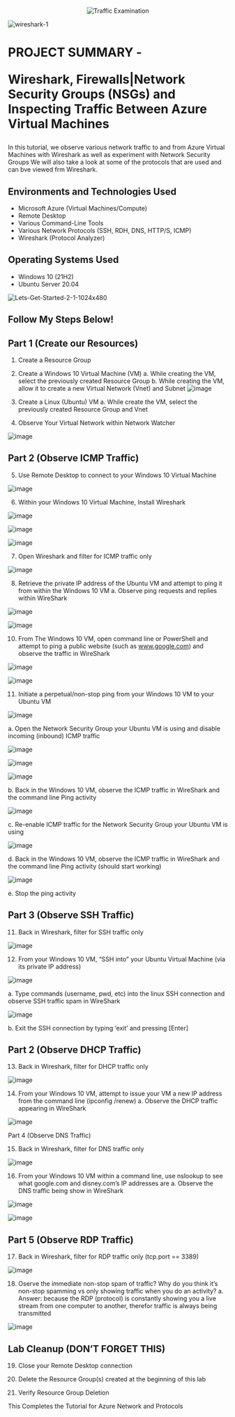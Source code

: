 <p align="center">
<img src="https://i.imgur.com/Ua7udoS.png" alt="Traffic Examination"/>
</p>


![wireshark-1](https://github.com/techwithterrence/azure-network-protocols/assets/174138674/bfbfbf05-8ed7-4eff-8332-b7a38ac6361c)




<h1> PROJECT SUMMARY -

  
  Wireshark, Firewalls|Network Security Groups (NSGs) and Inspecting Traffic Between Azure Virtual Machines</h1>
In this tutorial, we observe various network traffic to and from Azure Virtual Machines with Wireshark as well as experiment with Network Security Groups
We will also take a look at some of the protocols that are used and can bve viewed frm Wireshark. <br />



<h2>Environments and Technologies Used</h2>

- Microsoft Azure (Virtual Machines/Compute)
- Remote Desktop
- Various Command-Line Tools
- Various Network Protocols (SSH, RDH, DNS, HTTP/S, ICMP)
- Wireshark (Protocol Analyzer)

<h2>Operating Systems Used </h2>

- Windows 10 (21H2)
- Ubuntu Server 20.04



![Lets-Get-Started-2-1-1024x480](https://github.com/techwithterrence/azure-network-protocols/assets/174138674/3be048a1-0dbc-4c7d-95ff-0ab098d5f0bf)



<h2>Follow My Steps Below!</h2>


<h2>Part 1 (Create our Resources)</h2>

1.	Create a Resource Group

2.	Create a Windows 10 Virtual Machine (VM)
a.	While creating the VM, select the previously created Resource Group
b.	While creating the VM, allow it to create a new Virtual Network (Vnet) and Subnet
![image](https://github.com/techwithterrence/azure-network-protocols/assets/174138674/38ea4224-8f99-4d98-a776-cc364dafdd36)

3.	Create a Linux (Ubuntu) VM
a.	While create the VM, select the previously created Resource Group and Vnet

4.	Observe Your Virtual Network within Network Watcher


![image](https://github.com/techwithterrence/azure-network-protocols/assets/174138674/83098675-abfc-4914-a0dc-b01bef720873)


<h2>Part 2 (Observe ICMP Traffic)</h2>

5.	Use Remote Desktop to connect to your Windows 10 Virtual Machine

![image](https://github.com/techwithterrence/azure-network-protocols/assets/174138674/c590dd64-49c7-4b15-8c45-70765ddad49a)


6.	Within your Windows 10 Virtual Machine, Install Wireshark

![image](https://github.com/techwithterrence/azure-network-protocols/assets/174138674/856e98f3-e029-4077-ac95-89ff7fac1f71)



![image](https://github.com/techwithterrence/azure-network-protocols/assets/174138674/a0174eb2-928d-459d-afed-08055aa6e40c)



![image](https://github.com/techwithterrence/azure-network-protocols/assets/174138674/2ed7df9e-a10d-4011-bde2-271ae8206bf5)




7.	Open Wireshark and filter for ICMP traffic only



![image](https://github.com/techwithterrence/azure-network-protocols/assets/174138674/4c338527-8b16-44e9-a929-c0661a7e8c3c)




8.	Retrieve the private IP address of the Ubuntu VM and attempt to ping it from within the Windows 10 VM
a.	Observe ping requests and replies within WireShark


![image](https://github.com/techwithterrence/azure-network-protocols/assets/174138674/d56b3352-c54c-4874-b7ff-3226b6719683)


![image](https://github.com/techwithterrence/azure-network-protocols/assets/174138674/d3983335-2278-48a4-9b49-f14c9881bbd3)





10.	From The Windows 10 VM, open command line or PowerShell and attempt to ping a public website (such as www.google.com) and observe the traffic in WireShark


![image](https://github.com/techwithterrence/azure-network-protocols/assets/174138674/2ee41aeb-04df-4c28-9a65-0dadeddd68a8)



![image](https://github.com/techwithterrence/azure-network-protocols/assets/174138674/36903ad2-db2d-48f2-8d5b-64cdec03bb95)



11.	Initiate a perpetual/non-stop ping from your Windows 10 VM to your Ubuntu VM

![image](https://github.com/techwithterrence/azure-network-protocols/assets/174138674/96b8929f-b511-4be2-b6eb-a1fdb02e7d1b)

a.	Open the Network Security Group your Ubuntu VM is using and disable incoming (inbound) ICMP traffic

![image](https://github.com/techwithterrence/azure-network-protocols/assets/174138674/f576ec9f-b112-4fc0-a26a-0413edfaf876)


![image](https://github.com/techwithterrence/azure-network-protocols/assets/174138674/7c9c23ba-fa25-4c7b-a8e6-f10dd91a3b62)


![image](https://github.com/techwithterrence/azure-network-protocols/assets/174138674/41b59aaf-a08c-49bc-ba49-f1b6b0737ecf)



b.	Back in the Windows 10 VM, observe the ICMP traffic in WireShark and the command line Ping activity



![image](https://github.com/techwithterrence/azure-network-protocols/assets/174138674/77456d1a-77ef-41d1-be5b-d46a614286b9)




c.	Re-enable ICMP traffic for the Network Security Group your Ubuntu VM is using



![image](https://github.com/techwithterrence/azure-network-protocols/assets/174138674/dffc818c-f4a7-4e45-8b41-35876f06e408)



d.	Back in the Windows 10 VM, observe the ICMP traffic in WireShark and the command line Ping activity (should start working)



![image](https://github.com/techwithterrence/azure-network-protocols/assets/174138674/a07b7691-f210-4197-a9a4-d23ab43372e0)

e.	Stop the ping activity

<h2>Part 3 (Observe SSH Traffic)</h2>

11.	Back in Wireshark, filter for SSH traffic only


![image](https://github.com/techwithterrence/azure-network-protocols/assets/174138674/8db81084-8be9-4471-8bb0-3df04c7c6a1f)


12.	From your Windows 10 VM, “SSH into” your Ubuntu Virtual Machine (via its private IP address)



![image](https://github.com/techwithterrence/azure-network-protocols/assets/174138674/718f3859-67c5-4e3f-979e-3864d340a332)




a.	Type commands (username, pwd, etc) into the linux SSH connection and observe SSH traffic spam in WireShark


![image](https://github.com/techwithterrence/azure-network-protocols/assets/174138674/656d5e73-9ee6-45f2-a3cd-01b2adafc192)



b.	Exit the SSH connection by typing ‘exit’ and pressing [Enter]

<h2>Part 2 (Observe DHCP Traffic)</h2>

13.	Back in Wireshark, filter for DHCP traffic only



![image](https://github.com/techwithterrence/azure-network-protocols/assets/174138674/443f17c3-0e5e-4d2a-a69f-bfe4a9279d1b)



14.	From your Windows 10 VM, attempt to issue your VM a new IP address from the command line (ipconfig /renew)
a.	Observe the DHCP traffic appearing in WireShark


![image](https://github.com/techwithterrence/azure-network-protocols/assets/174138674/34c2b279-0e2d-47e8-b8c3-1ae751ef3cd4)


Part 4 (Observe DNS Traffic)</h2>

15.	Back in Wireshark, filter for DNS traffic only


![image](https://github.com/techwithterrence/azure-network-protocols/assets/174138674/90832a27-73ad-46e7-9de6-036d602e35ca)


16.	From your Windows 10 VM within a command line, use nslookup to see what google.com and disney.com’s IP addresses are
a.	Observe the DNS traffic being show in WireShark



![image](https://github.com/techwithterrence/azure-network-protocols/assets/174138674/30f15665-96df-4d20-ac3a-0fe4548aacb7)



![image](https://github.com/techwithterrence/azure-network-protocols/assets/174138674/faf77ec3-169e-4fe9-92dd-f90b3dbd62f5)


<h2>Part 5 (Observe RDP Traffic)</h2>

17.	Back in Wireshark, filter for RDP traffic only (tcp.port == 3389)



![image](https://github.com/techwithterrence/azure-network-protocols/assets/174138674/9c1a54cf-852a-41f7-aa9a-a706a38c083c)





18.	Oserve the immediate non-stop spam of traffic? Why do you think it’s non-stop spamming vs only showing traffic when you do an activity?
a.	Answer: because the RDP (protocol) is constantly showing you a live stream from one computer to another, therefor traffic is always being transmitted


![image](https://github.com/techwithterrence/azure-network-protocols/assets/174138674/3628513b-6850-4764-b8f0-c6a7203fcafc)




<h2>Lab Cleanup (DON’T FORGET THIS)</h2>

19.	Close your Remote Desktop connection

20.	Delete the Resource Group(s) created at the beginning of this lab

21.	Verify Resource Group Deletion

This Completes the Tutorial for Azure Network and Protocols 
